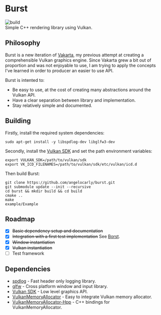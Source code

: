 # Burst
![build](https://github.com/angelocarly/burst/actions/workflows/cmake.yml/badge.svg)  
Simple C++ rendering library using Vulkan.

## Philosophy
Burst is a new iteration of [Vakarta](https://github.com/angelocarly/vakarta), my previous attempt at creating a comprehensible Vulkan graphics engine.
Since Vakarta grew a bit out of proportion and was not enjoyable to use, I am trying to apply the concepts I've learned in order to producer an easier to use API.

Burst is intented to:
- Be easy to use, at the cost of creating many abstractions around the Vulkan API.
- Have a clear separation between library and implementation.
- Stay relatively simple and documented.

## Building
Firstly, install the required system dependencies:
```
sudo apt-get install -y libspdlog-dev libglfw3-dev
```

Secondly, install the [Vulkan SDK](https://vulkan.lunarg.com) and set the path environment variables:
```
export VULKAN_SDK=/path/to/vulkan/sdk
export VK_ICD_FILENAMES=/path/to/vulkan/sdk/etc/vulkan/icd.d
```

Then build Burst:
```
git clone https://github.com/angelocarly/burst.git
git submodule update --init --recursive
cd burst && mkdir build && cd build
cmake ..
make
example/Example
```

## Roadmap
- [x] ~~Basic dependency setup and documentation~~
- [x] ~~Integration with a first test implementation~~ See [Borst](https://github.com/angelocarly/borst).
- [x] ~~Window instantiation~~
- [x] ~~Vulkan instantiation~~
- [ ] Test framework

## Dependencies
- [spdlog](https://github.com/gabime/spdlog) - Fast header only logging library.
- [glfw](https://github.com/glfw/glfw) - Cross platform window and input library.
- [Vulkan SDK](https://vulkan.lunarg.com) - Low level graphics API.
- [VulkanMemoryAllocator](https://github.com/GPUOpen-LibrariesAndSDKs/VulkanMemoryAllocator) - Easy to integrate Vulkan memory allocator.
- [VulkanMemoryAllocator-Hpp](https://github.com/YaaZ/VulkanMemoryAllocator-Hpp) - C++ bindings for VulkanMemoryAllocator.
